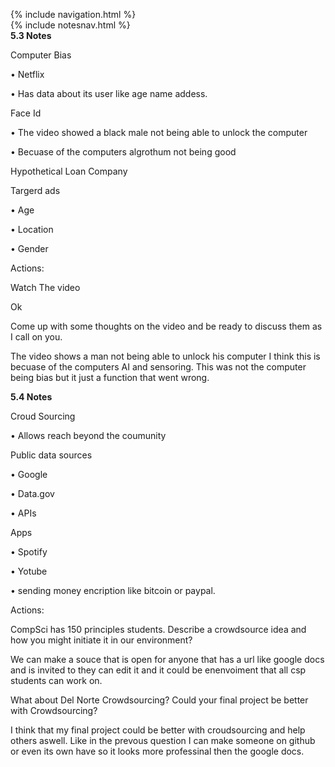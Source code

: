 {% include navigation.html %}  
{% include notesnav.html %}  
**5.3 Notes**

Computer Bias

• Netflix

  • Has data about its user like age name addess.
  
Face Id

• The video showed a black male not being able to unlock the computer

  • Becuase of the computers algrothum not being good
  
Hypothetical Loan Company


Targerd ads

  • Age
  
  • Location
  
  • Gender


Actions:

Watch The video

Ok

Come up with some thoughts on the video and be ready to discuss them as I call on you.

The video shows a man not being able to unlock his computer I think this is becuase of the computers AI and sensoring. This was not the computer being bias but it just  a function that went wrong.



**5.4 Notes**

Croud Sourcing

• Allows reach beyond the coumunity

Public data sources

• Google

• Data.gov

• APIs


Apps

• Spotify

• Yotube

• sending money encription like bitcoin or paypal.


Actions:

CompSci has 150 principles students. Describe a crowdsource idea and how you might initiate it in our environment?

We can make a souce that is open for anyone that has a url like google docs and is invited to they can edit it and it could be enenvoiment that all csp students can work on.

What about Del Norte Crowdsourcing? Could your final project be better with Crowdsourcing?

I think that my final project could be better with croudsourcing and help others aswell. Like in the prevous question I can make someone on github or even its own have so it looks more professinal then the google docs.

